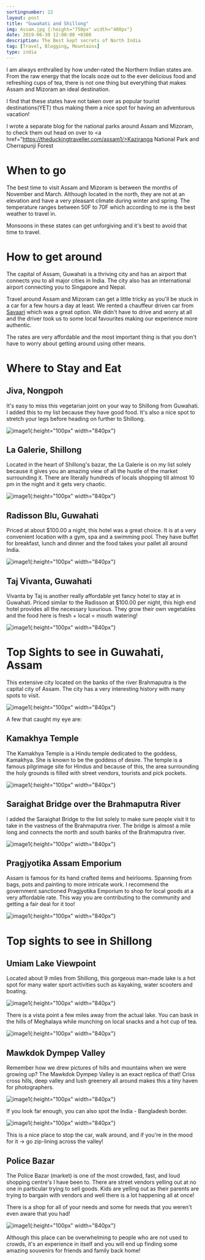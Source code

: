 ```yaml
---
sortingnumber: 22
layout: post
title: "Guwahati and Shillong"
img: Assam.jpg {:height="750px" width="400px"}
date: 2019-06-30 12:00:00 +0300
description: The Best kept secrets of North India
tag: [Travel, Blogging, Mountains]
type: india
---
```


I am always enthralled by how under-rated the Northern Indian states are. From the raw energy that the locals ooze out to the ever delicious food and refreshing cups of tea, there is not one thing but everything that makes Assam and Mizoram an ideal destination.

I find that these states have not taken over as popular tourist destinations(YET) thus making them a nice spot for having an adventurous vacation!

I wrote a separate blog for the national parks around Assam and Mizoram, to check them out head on over to <a href="https://theduckingtraveller.com/assam1/>Kaziranga National Park and Cherrapunji Forest</a>

# When to go

The best time to visit Assam and Mizoram is between the months of November and March. Although located in the north, they are not at an elevation and have a very pleasant climate during winter and spring. The temperature ranges between 50F to 70F which according to me is the best weather to travel in.

Monsoons in these states can get unforgiving and it's best to avoid that time to travel.

# How to get around

The capital of Assam, Guwahati is a thriving city and has an airport that connects you to all major cities in India. The city also has an international airport connecting you to Singapore and Nepal.

Travel around Assam and Mizoram can get a little tricky as you'll be stuck in a car for a few hours a day at least. We rented a chauffeur driven car from <a href="https://www.savaari.com/" target="_blank"> Savaari</a> which was a great option. We didn't have to drive and worry at all and the driver took us to some local favourites making our experience more authentic.

The rates are very affordable and the most important thing is that you don't have to worry about getting around using other means.

# Where to Stay and Eat

## Jiva, Nongpoh

It's easy to miss this vegetarian joint on your way to Shillong from Guwahati. I added this to my list because they have good food. It's also a nice spot to stretch your legs before heading on further to Shillong.

![image1]({{site.baseurl}}/assets/img/Assam/f1.jpg){:height="100px" width="840px"}

## La Galerie, Shillong

Located in the heart of Shillong's bazar, the La Galerie is on my list solely because it gives you an amazing view of all the hustle of the market surrounding it. There are literally hundreds of locals shopping till almost 10 pm in the night and it gets very chaotic.

![image1]({{site.baseurl}}/assets/img/Assam/i26.jpg){:height="100px" width="840px"}

## Radisson Blu, Guwahati

Priced at about $100.00 a night, this hotel was a great choice. It is at a very convenient location with a gym, spa and a swimming pool. They have buffet for breakfast, lunch and dinner and the food takes your pallet all around India.

![image1]({{site.baseurl}}/assets/img/Assam/i25.jpg){:height="100px" width="840px"}

## Taj Vivanta, Guwahati

Vivanta by Taj is another really affordable yet fancy hotel to stay at in Guwahati. Priced similar to the Radisson at $100.00 per night, this high end hotel provides all the necessary luxurious. They grow their own vegetables and the food here is fresh + local = mouth watering!

![image1]({{site.baseurl}}/assets/img/Assam/i28.jpg){:height="100px" width="840px"}


# Top Sights to see in Guwahati, Assam

This extensive city located on the banks of the river Brahmaputra is the capital city of Assam. The city has a very interesting history with many spots to visit.

![image1]({{site.baseurl}}/assets/img/Assam/i23.jpg){:height="100px" width="840px"}

A few that caught my eye are:

## Kamakhya Temple

The Kamakhya Temple is a Hindu temple dedicated to the goddess, Kamakhya. She is known to be the goddess of desire. The temple is a famous pilgrimage site for Hindus and because of this, the area surrounding the holy grounds is filled with street vendors, tourists and pick pockets.

![image1]({{site.baseurl}}/assets/img/Assam/i22.jpg){:height="100px" width="840px"}


## Saraighat Bridge over the Brahmaputra River

I added the Saraighat Bridge to the list solely to make sure people visit it to take in the vastness of the Brahmaputra river. The bridge is almost a mile long and connects the north and south banks of the Brahmaputra river.

![image1]({{site.baseurl}}/assets/img/Assam/i21.jpg){:height="100px" width="840px"}


## Pragjyotika Assam Emporium

Assam is famous for its hand crafted items and heirlooms. Spanning from bags, pots and painting to more intricate work. I recommend the government sanctioned Pragjyotika Emporium to shop for local goods at a very affordable rate. This way you are contributing to the community and getting a fair deal for it too!

![image1]({{site.baseurl}}/assets/img/Assam/i24.jpg){:height="100px" width="840px"}


# Top sights to see in Shillong

## Umiam Lake Viewpoint

Located about 9 miles from Shillong, this gorgeous man-made lake is a hot spot for many water sport activities such as kayaking, water scooters and boating.

![image1]({{site.baseurl}}/assets/img/Assam/i1.jpg){:height="100px" width="840px"}

There is a vista point a few miles away from the actual lake. You can bask in the hills of Meghalaya while munching on local snacks and a hot cup of tea.

![image1]({{site.baseurl}}/assets/img/Assam/i2.jpg){:height="100px" width="840px"}


## Mawkdok Dympep Valley

Remember how we drew pictures of hills and mountains when we were growing up? The Mawkdok Dympep Valley is an exact replica of that! Criss cross hills, deep valley and lush greenery all around makes this a tiny haven for photographers.

![image1]({{site.baseurl}}/assets/img/Assam/i5.jpg){:height="100px" width="840px"}

If you look far enough, you can also spot the India - Bangladesh border.

![image1]({{site.baseurl}}/assets/img/Assam/i6.jpg){:height="100px" width="840px"}

This is a nice place to stop the car, walk around, and if you're in the mood for it -> go zip-lining across the valley!

## Police Bazar

The Police Bazar (market) is one of the most crowded, fast, and loud shopping centre's I have been to. There are street vendors yelling out at no one in particular trying to sell goods. Kids are yelling out as their parents are trying to bargain with vendors and well there is a lot happening all at once!

There is a shop for all of your needs and some for needs that you weren't even aware that you had!

![image1]({{site.baseurl}}/assets/img/Assam/i4.jpg){:height="100px" width="840px"}

Although this place can be overwhelming to people who are not used to crowds, it's an experience in itself and you will end up finding some amazing souvenirs for friends and family back home!
